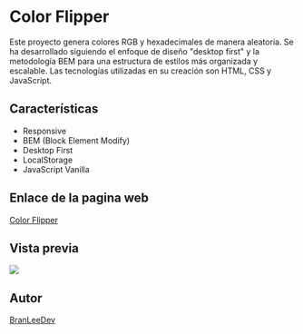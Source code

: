 # Color Flipper

Este proyecto genera colores RGB y hexadecimales de manera aleatoria. Se ha desarrollado siguiendo el enfoque de diseño "desktop first" y la metodología BEM para una estructura de estilos más organizada y escalable. Las tecnologías utilizadas en su creación son HTML, CSS y JavaScript.

## Características

- Responsive
- BEM (Block Element Modify)
- Desktop First
- LocalStorage
- JavaScript Vanilla

## Enlace de la pagina web

[Color Flipper](https://color-flipper-azure.vercel.app/)

## Vista previa

![](https://res.cloudinary.com/dbbixakcl/image/upload/f_auto,q_auto/v1/JavaScript%20Vanilla/ColorFlipper/yzrfmmwbc1o36h7nb7ox)

## Autor

[BranLeeDev](https://github.com/BranLeeDev)
